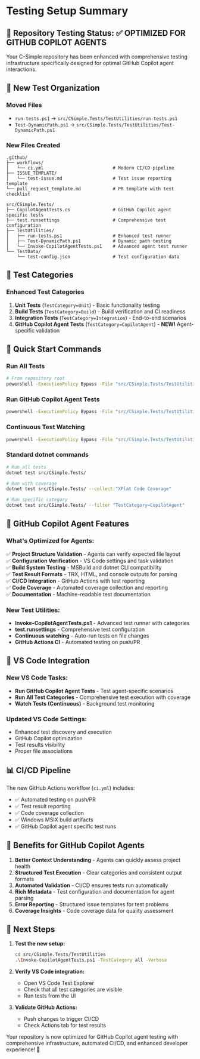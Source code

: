 # Testing Setup Summary

## 🎯 Repository Testing Status: ✅ OPTIMIZED FOR GITHUB COPILOT AGENTS

Your C-Simple repository has been enhanced with comprehensive testing infrastructure specifically designed for optimal GitHub Copilot agent interactions.

## 📁 New Test Organization

### Moved Files
- `run-tests.ps1` → `src/CSimple.Tests/TestUtilities/run-tests.ps1`
- `Test-DynamicPath.ps1` → `src/CSimple.Tests/TestUtilities/Test-DynamicPath.ps1`

### New Files Created
```
.github/
├── workflows/
│   └── ci.yml                          # Modern CI/CD pipeline
├── ISSUE_TEMPLATE/
│   └── test-issue.md                   # Test issue reporting template
└── pull_request_template.md            # PR template with test checklist

src/CSimple.Tests/
├── CopilotAgentTests.cs                # GitHub Copilot agent specific tests
├── test.runsettings                    # Comprehensive test configuration
├── TestUtilities/
│   ├── run-tests.ps1                   # Enhanced test runner
│   ├── Test-DynamicPath.ps1            # Dynamic path testing
│   └── Invoke-CopilotAgentTests.ps1    # Advanced agent test runner
└── TestData/
    └── test-config.json                # Test configuration data
```

## 🧪 Test Categories

### Enhanced Test Categories
1. **Unit Tests** (`TestCategory=Unit`) - Basic functionality testing
2. **Build Tests** (`TestCategory=Build`) - Build verification and CI readiness  
3. **Integration Tests** (`TestCategory=Integration`) - End-to-end scenarios
4. **GitHub Copilot Agent Tests** (`TestCategory=CopilotAgent`) - **NEW!** Agent-specific validation

## 🚀 Quick Start Commands

### Run All Tests
```bash
# From repository root
powershell -ExecutionPolicy Bypass -File "src/CSimple.Tests/TestUtilities/Invoke-CopilotAgentTests.ps1" -TestCategory all
```

### Run GitHub Copilot Agent Tests
```bash
powershell -ExecutionPolicy Bypass -File "src/CSimple.Tests/TestUtilities/Invoke-CopilotAgentTests.ps1" -TestCategory copilot
```

### Continuous Test Watching
```bash
powershell -ExecutionPolicy Bypass -File "src/CSimple.Tests/TestUtilities/Invoke-CopilotAgentTests.ps1" -ContinuousWatch
```

### Standard dotnet commands
```bash
# Run all tests
dotnet test src/CSimple.Tests/

# Run with coverage
dotnet test src/CSimple.Tests/ --collect:"XPlat Code Coverage"

# Run specific category
dotnet test src/CSimple.Tests/ --filter "TestCategory=CopilotAgent"
```

## 🤖 GitHub Copilot Agent Features

### What's Optimized for Agents:
✅ **Project Structure Validation** - Agents can verify expected file layout  
✅ **Configuration Verification** - VS Code settings and task validation  
✅ **Build System Testing** - MSBuild and dotnet CLI compatibility  
✅ **Test Result Formats** - TRX, HTML, and console outputs for parsing  
✅ **CI/CD Integration** - GitHub Actions with test reporting  
✅ **Code Coverage** - Automated coverage collection and reporting  
✅ **Documentation** - Machine-readable test documentation  

### New Test Utilities:
- **Invoke-CopilotAgentTests.ps1** - Advanced test runner with categories
- **test.runsettings** - Comprehensive test configuration
- **Continuous watching** - Auto-run tests on file changes
- **GitHub Actions CI** - Automated testing on push/PR

## 🔧 VS Code Integration

### New VS Code Tasks:
- **Run GitHub Copilot Agent Tests** - Test agent-specific scenarios
- **Run All Test Categories** - Comprehensive test execution with coverage
- **Watch Tests (Continuous)** - Background test monitoring

### Updated VS Code Settings:
- Enhanced test discovery and execution
- GitHub Copilot optimization
- Test results visibility
- Proper file associations

## 📊 CI/CD Pipeline

The new GitHub Actions workflow (`ci.yml`) includes:
- ✅ Automated testing on push/PR
- ✅ Test result reporting  
- ✅ Code coverage collection
- ✅ Windows MSIX build artifacts
- ✅ GitHub Copilot agent specific test runs

## 🎉 Benefits for GitHub Copilot Agents

1. **Better Context Understanding** - Agents can quickly assess project health
2. **Structured Test Execution** - Clear categories and consistent output formats  
3. **Automated Validation** - CI/CD ensures tests run automatically
4. **Rich Metadata** - Test configuration and documentation for agent parsing
5. **Error Reporting** - Structured issue templates for test problems
6. **Coverage Insights** - Code coverage data for quality assessment

## 📝 Next Steps

1. **Test the new setup:**
   ```bash
   cd src/CSimple.Tests/TestUtilities
   .\Invoke-CopilotAgentTests.ps1 -TestCategory all -Verbose
   ```

2. **Verify VS Code integration:**
   - Open VS Code Test Explorer
   - Check that all test categories are visible
   - Run tests from the UI

3. **Validate GitHub Actions:**
   - Push changes to trigger CI/CD
   - Check Actions tab for test results

Your repository is now optimized for GitHub Copilot agent testing with comprehensive infrastructure, automated CI/CD, and enhanced developer experience! 🚀
